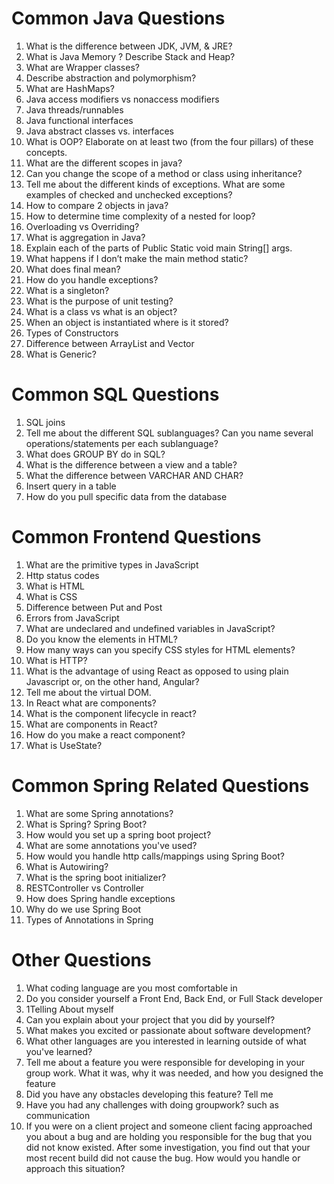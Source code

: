 # Common Java Questions

1. What is the difference between JDK, JVM, & JRE?
2. What is Java Memory ? Describe Stack and Heap?
3. What are Wrapper classes?
4. Describe abstraction and polymorphism?
5. What are HashMaps?
6. Java access modifiers vs nonaccess modifiers
7. Java threads/runnables
8. Java functional interfaces
9. Java abstract classes vs. interfaces
10. What is OOP? Elaborate on at least two (from the four pillars) of these concepts.
11. What are the different scopes in java?
12. Can you change the scope of a method or class using inheritance?
13. Tell me about the different kinds of exceptions. What are some examples of checked and unchecked exceptions?
14. How to compare 2 objects in java?
15. How to determine time complexity of a nested for loop?
16. Overloading vs Overriding?
17. What is aggregation in Java?
18. Explain each of the parts of Public Static void main String[] args.
19. What happens if I don’t make the main method static?
20. What does final mean?
21. How do you handle exceptions?
22. What is a singleton?
23. What is the purpose of unit testing?
24. What is a class vs what is an object?
25. When an object is instantiated where is it stored?
26. Types of Constructors
27. Difference between ArrayList and Vector
28. What is Generic?

# Common SQL Questions

1. SQL joins
2. Tell me about the different SQL sublanguages? Can you name several operations/statements per each sublanguage?
3. What does GROUP BY do in SQL?
4. What is the difference between a view and a table?
5. What the difference between VARCHAR AND CHAR?
6. Insert query in a table
7. How do you pull specific data from the database


# Common Frontend Questions

1. What are the primitive types in JavaScript
2. Http status codes
3. What is HTML
4. What is CSS
5. Difference between Put and Post
6. Errors from JavaScript
7. What are undeclared and undefined variables in JavaScript?
8. Do you know the elements in HTML?
9. How many ways can you specify CSS styles for HTML elements?
10. What is HTTP?
11. What is the advantage of using React as opposed to using plain Javascript or, on the other hand, Angular?
12. Tell me about the virtual DOM.
13. In React what are components?
14. What is the component lifecycle in react?
15. What are components in React?
16. How do you make a react component?
17. What is UseState?

# Common Spring Related Questions
1. What are some Spring annotations?
2. What is Spring? Spring Boot?
3. How would you set up a spring boot project?
4. What are some annotations you've used?
5. How would you handle http calls/mappings using Spring Boot?
6. What is Autowiring?
7. What is the spring boot initializer?
8. RESTController vs Controller
9. How does Spring handle exceptions
10. Why do we use Spring Boot
11. Types of Annotations in Spring

# Other Questions

1. What coding language are you most comfortable in
2. Do you consider yourself a Front End, Back End, or Full Stack developer
3. 1Telling About myself
4. Can you explain about your project that you did by yourself?
5. What makes you excited or passionate about software development?
6. What other languages are you interested in learning outside of what you've learned?
7. Tell me about a feature you were responsible for developing in your group work. What it was, why it was needed, and how you designed the feature
8. Did you have any obstacles developing this feature? Tell me
9. Have you had any challenges with doing groupwork? such as communication
10. If you were on a client project and someone client facing approached you about a bug and are holding you responsible for the bug that you did not know existed.  After some investigation, you find out that your most recent build did not cause the bug.  How would you handle or approach this situation?
